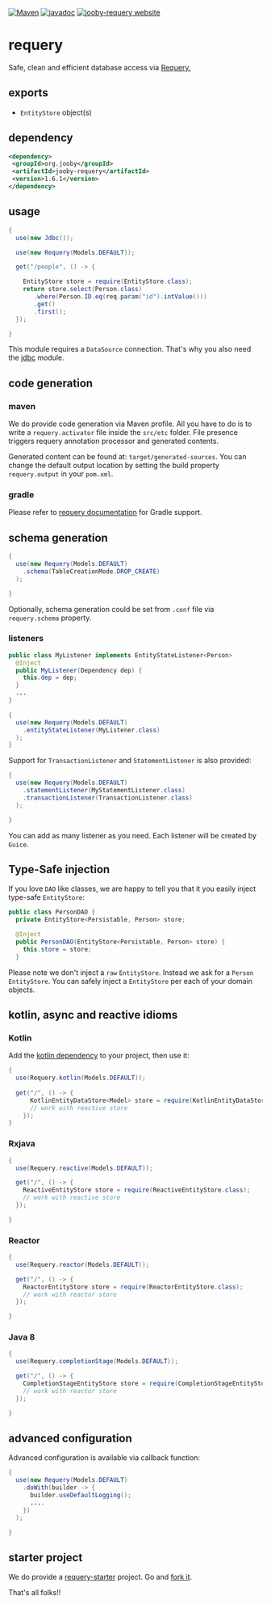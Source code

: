 [![Maven](https://img.shields.io/maven-metadata/v/http/central.maven.org/maven2/org/jooby/jooby-requery/maven-metadata.xml.svg)](http://mvnrepository.com/artifact/org.jooby/jooby-requery/1.6.1)
[![javadoc](https://javadoc.io/badge/org.jooby/jooby-requery.svg)](https://javadoc.io/doc/org.jooby/jooby-requery/1.6.1)
[![jooby-requery website](https://img.shields.io/badge/jooby-requery-brightgreen.svg)](http://jooby.org/doc/requery)
# requery

Safe, clean and efficient database access via <a href="https://github.com/requery/requery">Requery.</a>

## exports

* `EntityStore` object(s)

## dependency

```xml
<dependency>
 <groupId>org.jooby</groupId>
 <artifactId>jooby-requery</artifactId>
 <version>1.6.1</version>
</dependency>
```

## usage

```java
{
  use(new Jdbc());

  use(new Requery(Models.DEFAULT));

  get("/people", () -> {

    EntityStore store = require(EntityStore.class);
    return store.select(Person.class)
       .where(Person.ID.eq(req.param("id").intValue()))
       .get()
       .first();
  });

}
```

This module requires a `DataSource` connection. That's why you also need the [jdbc](/doc/jdbc) module.

## code generation

### maven

We do provide code generation via Maven profile. All you have to do is to write a ```requery.activator``` file inside the ```src/etc``` folder. File presence triggers requery annotation processor and generated contents.

Generated content can be found at: ```target/generated-sources```. You can change the default output location by setting the build property ```requery.output``` in your ```pom.xml```.

### gradle

Please refer to <a href="https://github.com/requery/requery/wiki/Gradle-&amp;-Annotation-processing#annotation-processing">requery documentation</a> for Gradle support.

## schema generation

```java
{
  use(new Requery(Models.DEFAULT)
    .schema(TableCreationMode.DROP_CREATE)
  );

}
```

Optionally, schema generation could be set from `.conf` file via `requery.schema` property.

### listeners

```java
public class MyListener implements EntityStateListener<Person>
  @Inject
  public MyListener(Dependency dep) {
    this.dep = dep;
  }
  ...
}

{
  use(new Requery(Models.DEFAULT)
    .entityStateListener(MyListener.class)
  );
}
```

Support for `TransactionListener` and `StatementListener` is also provided:

```java
{
  use(new Requery(Models.DEFAULT)
    .statementListener(MyStatementListener.class)
    .transactionListener(TransactionListener.class)
  );

}
```

You can add as many listener as you need. Each listener will be created by ```Guice```.

## Type-Safe injection

If you love `DAO` like classes, we are happy to tell you that it you easily inject type-safe `EntityStore`:

```java
public class PersonDAO {
  private EntityStore<Persistable, Person> store;

  @Inject
  public PersonDAO(EntityStore<Persistable, Person> store) {
    this.store = store;
  }
```

Please note we don't inject a `raw` `EntityStore`. Instead we ask for a `Person` `EntityStore`. You can safely inject a `EntityStore` per each of your domain objects.

## kotlin, async and reactive idioms

### Kotlin

Add the [kotlin dependency](https://mvnrepository.com/artifact/io.requery/requery-kotlin) to your project, then use it:

```java
{
  use(Requery.kotlin(Models.DEFAULT));
  
  get("/", () -> {
      KotlinEntityDataStore<Model> store = require(KotlinEntityDataStore.class);
      // work with reactive store
    });
}
```

### Rxjava

```java
{
  use(Requery.reactive(Models.DEFAULT));

  get("/", () -> {
    ReactiveEntityStore store = require(ReactiveEntityStore.class);
    // work with reactive store
  });

}
```

### Reactor

```java
{
  use(Requery.reactor(Models.DEFAULT));

  get("/", () -> {
    ReactorEntityStore store = require(ReactorEntityStore.class);
    // work with reactor store
  });

}
```

### Java 8

```java
{
  use(Requery.completionStage(Models.DEFAULT));

  get("/", () -> {
    CompletionStageEntityStore store = require(CompletionStageEntityStore.class);
    // work with reactor store
  });

}
```

## advanced configuration

Advanced configuration is available via callback function:

```java
{
  use(new Requery(Models.DEFAULT)
    .doWith(builder -> {
      builder.useDefaultLogging();
      ....
    })
  );

}
```

## starter project

We do provide a [requery-starter](https://github.com/jooby-project/requery-starter) project. Go and [fork it](https://github.com/jooby-project/requery-starter).

That's all folks!!
